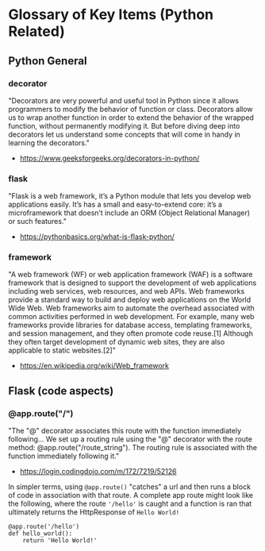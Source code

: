 # Glossary of Key Items (Python Related)

## Python General

### decorator

"Decorators are very powerful and useful tool in Python since it allows programmers to modify the behavior of function or class. Decorators allow us to wrap another function in order to extend the behavior of the wrapped function, without permanently modifying it. But before diving deep into decorators let us understand some concepts that will come in handy in learning the decorators."
- https://www.geeksforgeeks.org/decorators-in-python/

### flask

"Flask is a web framework, it’s a Python module that lets you develop web applications easily. It’s has a small and easy-to-extend core: it’s a microframework that doesn’t include an ORM (Object Relational Manager) or such features."
- https://pythonbasics.org/what-is-flask-python/

### framework

"A web framework (WF) or web application framework (WAF) is a software framework that is designed to support the development of web applications including web services, web resources, and web APIs. Web frameworks provide a standard way to build and deploy web applications on the World Wide Web. Web frameworks aim to automate the overhead associated with common activities performed in web development. For example, many web frameworks provide libraries for database access, templating frameworks, and session management, and they often promote code reuse.[1] Although they often target development of dynamic web sites, they are also applicable to static websites.[2]"
- https://en.wikipedia.org/wiki/Web_framework

## Flask (code aspects)

### @app.route("/")

"The "@" decorator associates this route with the function immediately following... We set up a routing rule using the "@" decorator with the route method: @app.route("/route_string"). The routing rule is associated with the function immediately following it."
- https://login.codingdojo.com/m/172/7219/52126

In simpler terms, using ` @app.route() ` "catches" a url and then runs a block of code in association with that route. A complete app route might look like the following, where the route ` '/hello' ` is caught and a function is ran that ultimately returns the HttpResponse of ` Hello World! `
```PY
@app.route('/hello')
def hello_world():
    return 'Hello World!' 
```